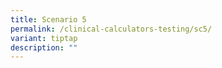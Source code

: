 ```yaml
---
title: Scenario 5
permalink: /clinical-calculators-testing/sc5/
variant: tiptap
description: ""
---
```

